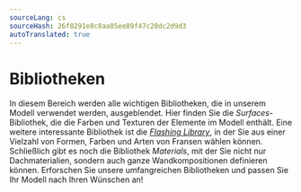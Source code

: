 ```yaml
---
sourceLang: cs
sourceHash: 26f8291e8c8aa05ee89f47c20dc2d9d3
autoTranslated: true
---
```


# Bibliotheken
In diesem Bereich werden alle wichtigen Bibliotheken, die in unserem Modell verwendet werden, ausgeblendet. Hier finden Sie die *Surfaces*-Bibliothek, die die Farben und Texturen der Elemente im Modell enthält. Eine weitere interessante Bibliothek ist die [*Flashing Library*](../getting-started-roofs/roofFlashingLibrary.md), in der Sie aus einer Vielzahl von Formen, Farben und Arten von Fransen wählen können. Schließlich gibt es noch die Bibliothek *Materials*, mit der Sie nicht nur Dachmaterialien, sondern auch ganze Wandkompositionen definieren können. Erforschen Sie unsere umfangreichen Bibliotheken und passen Sie Ihr Modell nach Ihren Wünschen an!
